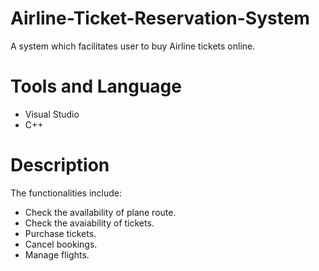 # Airline-Ticket-Reservation-System
A system which facilitates user to buy Airline tickets online.

# Tools and Language
- Visual Studio
- C++

# Description
The functionalities include:
- Check the availability of plane route.
- Check the avaiability of tickets.
- Purchase tickets.
- Cancel bookings.
- Manage flights.
